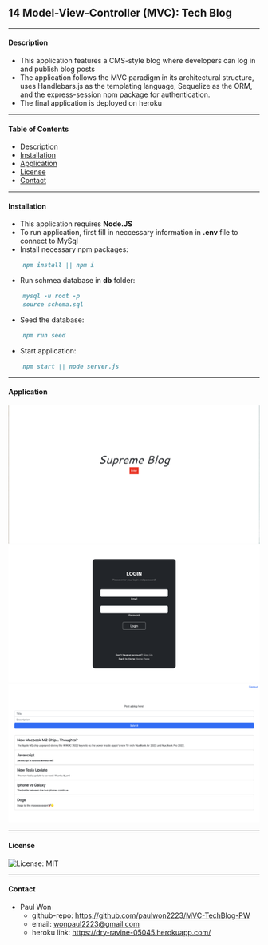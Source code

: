 ## 14 Model-View-Controller (MVC): Tech Blog
----------------------------
#### Description
- This application features a CMS-style blog where developers can log in and publish blog posts
- The application follows the MVC paradigm in its architectural structure, uses Handlebars.js as the templating language, Sequelize as the ORM, and the express-session npm package for authentication.
- The final application is deployed on heroku

----------------------------
#### Table of Contents
- [Description](#description)
- [Installation](#installation)
- [Application](#application)
- [License](#license)
- [Contact](#contact)

----------------------------
#### Installation
- This application requires **Node.JS**
- To run application, first fill in neccessary information in **.env** file to connect to MySql
- Install necessary npm packages:
```md
    npm install || npm i
```
- Run schmea database in **db** folder:
```md
    mysql -u root -p
    source schema.sql
```
- Seed the database:
```md
    npm run seed
```
- Start application:
```md
    npm start || node server.js
```
----------------------------
#### Application
![img](./public/img/mainpage.png)
![img](./public/img/loginpage.png)
![img](./public/img/blogs.png)

----------------------------
#### License
![License: MIT](https://img.shields.io/badge/License-MIT-yellow.svg)


----------------------------
#### Contact
* Paul Won
    * github-repo: https://github.com/paulwon2223/MVC-TechBlog-PW
    * email: wonpaul2223@gmail.com
    * heroku link: https://dry-ravine-05045.herokuapp.com/

